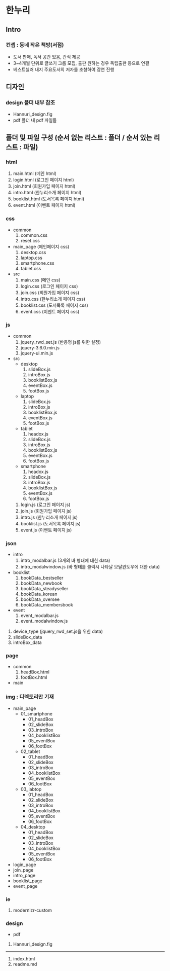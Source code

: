 # 한누리
## Intro
### 컨셉 : 동네 작은 책방(서점)
- 도서 판매, 독서 공간 있음, 간식 제공
- 3~4개월 단위로 글쓰기 그룹 모집, 출판 원하는 경우 독립출판 등으로 연결
- 베스트셀러 내지 주요도서의 저자를 초청하여 강연 진행

## 디자인
### design 폴더 내부 참조
- Hannuri_design.fig 
- pdf 폴더 내 pdf 파일들

## 폴더 및 파일 구성 (순서 없는 리스트 : 폴더 / 순서 있는 리스트 : 파일)
### html
1. main.html (메인 html)  
1. login.html (로그인 페이지 html)
1. join.html (회원가입 페이지 html)
1. intro.html (한누리소개 페이지 html)
1. booklist.html (도서목록 페이지 html)
1. event.html (이벤트 페이지 html)
### css
- common
  1. common.css
  1. reset.css
- main_page (메인페이지 css)
  1. desktop.css
  1. laptop.css
  1. smartphone.css
  1. tablet.css
- src
  1. main.css (메인 css)
  1. login.css (로그인 페이지 css)
  1. join.css (회원가입 페이지 css)
  1. intro.css (한누리소개 페이지 css)
  1. booklist.css (도서목록 페이지 css)
  1. event.css (이벤트 페이지 css)
### js
- common
  1. jquery_rwd_set.js (반응형 js를 위한 설정)
  1. jquery-3.6.0.min.js
  1. jquery-ui.min.js
- src
  - desktop
    1. slideBox.js
    1. introBox.js
    1. booklistBox.js
    1. eventBox.js
    1. footBox.js
  - laptop
    1. slideBox.js
    1. introBox.js
    1. booklistBox.js
    1. eventBox.js
    1. footBox.js
  - tablet
    1. headox.js
    1. slideBox.js
    1. introBox.js
    1. booklistBox.js
    1. eventBox.js
    1. footBox.js
  - smartphone
    1. headox.js
    1. slideBox.js
    1. introBox.js
    1. booklistBox.js
    1. eventBox.js
    1. footBox.js
  1. login.js (로그인 페이지 js)
  1. join.js (회원가입 페이지 js)
  1. intro.js (한누리소개 페이지 js)
  1. booklist.js (도서목록 페이지 js)
  1. event.js (이벤트 페이지 js)

### json
- intro
  1. intro_modalbar.js (3개의 바 형태에 대한 data)
  1. intro_modalwindow.js (바 형태를 클릭시 나타날 모달윈도우에 대한 data)
- booklist
  1. bookData_bestseller
  1. bookData_newbook
  1. bookData_steadyseller
  1. bookData_korean
  1. bookData_oversee
  1. bookData_membersbook
- event
  1. event_modalbar.js
  1. event_modalwindow.js
1. device_type (jquery_rwd_set.js을 위한 data)
1. slideBox_data
1. introBox_data

### page
- common
  1. headBox.html
  2. footBox.html
- main

### img : 디렉토리만 기재
- main_page
  - 01_smartphone
    - 01_headBox
    - 02_slideBox
    - 03_introBox
    - 04_booklistBox
    - 05_eventBox
    - 06_footBox
  - 02_tablet
    - 01_headBox
    - 02_slideBox
    - 03_introBox
    - 04_booklistBox
    - 05_eventBox
    - 06_footBox
  - 03_labtop
    - 01_headBox
    - 02_slideBox
    - 03_introBox
    - 04_booklistBox
    - 05_eventBox
    - 06_footBox
  - 04_desktop
    - 01_headBox
    - 02_slideBox
    - 03_introBox
    - 04_booklistBox
    - 05_eventBox
    - 06_footBox
- login_page
- join_page
- intro_page
- booklist_page
- event_page

### ie
1. modernizr-custom

### design
- pdf
1. Hannuri_design.fig
---
1. index.html
1. readme.md

